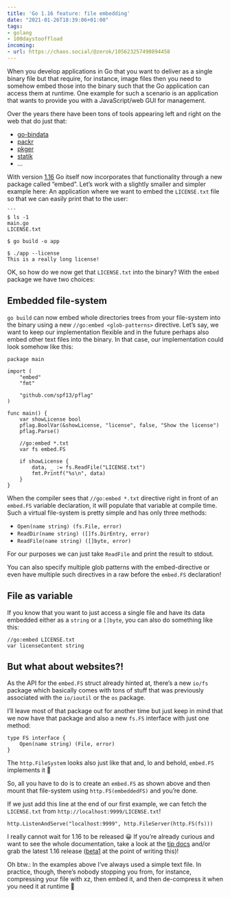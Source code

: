 ```yaml
---
title: 'Go 1.16 feature: file embedding'
date: "2021-01-26T18:39:06+01:00"
tags:
- golang
- 100daystooffload
incoming:
- url: https://chaos.social/@zerok/105623257490894458
---
```


When you develop applications in Go that you want to deliver as a single binary file but that require, for instance, image files then you need to somehow embed those into the binary such that the Go application can access them at runtime. One example for such a scenario is an application that wants to provide you with a JavaScript/web GUI for management.

Over the years there have been tons of tools appearing left and right on the web that do just that:

- [go-bindata](https://github.com/go-bindata/go-bindata)
- [packr](https://github.com/gobuffalo/packr)
- [pkger](https://github.com/markbates/pkger)
- [statik](https://github.com/rakyll/statik)
- …

With version [1.16](https://tip.golang.org/doc/go1.16) Go itself now incorporates that functionality through a new package called “embed”. Let’s work with a slightly smaller and simpler example here: An application where we want to embed the `LICENSE.txt` file so that we can easily print that to the user:

	```
	$ ls -1
	main.go
	LICENSE.txt
	
	$ go build -o app
	
	$ ./app --license
	This is a really long license!

OK, so how do we now get that `LICENSE.txt` into the binary? With the `embed` package we have two choices:

## Embedded file-system

`go build` can now embed whole directories trees from your file-system into the binary using a new `//go:embed <glob-patterns>` directive. Let’s say, we want to keep our implementation flexible and in the future perhaps also embed other text files into the binary. In that case, our implementation could look somehow like this:

	package main
	
	import (
		"embed"
		"fmt"
	
		"github.com/spf13/pflag"
	)
	
	func main() {
		var showLicense bool
		pflag.BoolVar(&showLicense, "license", false, "Show the license")
		pflag.Parse()
	
		//go:embed *.txt
		var fs embed.FS
	
		if showLicense {
			data, _ := fs.ReadFile("LICENSE.txt")
			fmt.Printf("%s\n", data)
		}
	}

When the compiler sees that `//go:embed *.txt` directive right in front of an `embed.FS` variable declaration, it will populate that variable at compile time. Such a virtual file-system is pretty simple and has only three methods:

- `Open(name string) (fs.File, error)`
- `ReadDir(name string) ([]fs.DirEntry, error)`
- `ReadFile(name string) ([]byte, error)`

For our purposes we can just take `ReadFile` and print the result to stdout.

You can also specify multiple glob patterns with the embed-directive or even have multiple such directives in a raw before the `embed.FS` declaration!

## File as variable

If you know that you want to just access a single file and have its data embedded either as a `string` or a `[]byte`, you can also do something like this:

	//go:embed LICENSE.txt
	var licenseContent string

## But what about websites?!

As the API for the `embed.FS` struct already hinted at, there’s a new `io/fs` package which basically comes with tons of stuff that was previously associated with the `io/ioutil` or the `os` package.

I’ll leave most of that package out for another time but just keep in mind that we now have that package and also a new `fs.FS` interface with just one method:

	type FS interface {
	    Open(name string) (File, error)
	}

The `http.FileSystem` looks also just like that and, lo and behold, `embed.FS` implements it 😬

So, all you have to do is to create an `embed.FS` as shown above and then mount that file-system using `http.FS(embeddedFS)` and you’re done.

If we just add this line at the end of our first example, we can fetch the `LICENSE.txt` from `http://localhost:9999/LICENSE.txt`!

	http.ListenAndServe("localhost:9999", http.FileServer(http.FS(fs)))
	

I really cannot wait for 1.16 to be released 😀 If you’re already curious and want to see the whole documentation, take a look at the [tip docs](https://tip.golang.org/pkg/embed/) and/or grab the latest 1.16 release ([beta1](https://golang.org/dl/#go1.16beta1) at the point of writing this)!

Oh btw.: In the examples above I’ve always used a simple text file. In practice, though, there’s nobody stopping you from, for instance, compressing your file with xz, then embed it, and then de-compress it when you need it at runtime 🤪
